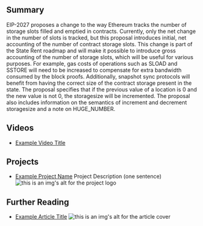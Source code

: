 ## Summary

EIP-2027 proposes a change to the way Ethereum tracks the number of storage slots filled and emptied in contracts. Currently, only the net change in the number of slots is tracked, but this proposal introduces initial, net accounting of the number of contract storage slots. This change is part of the State Rent roadmap and will make it possible to introduce gross accounting of the number of storage slots, which will be useful for various purposes. For example, gas costs of operations such as SLOAD and SSTORE will need to be increased to compensate for extra bandwidth consumed by the block proofs. Additionally, snapshot sync protocols will benefit from having the correct size of the contract storage present in the state. The proposal specifies that if the previous value of a location is 0 and the new value is not 0, the storagesize will be incremented. The proposal also includes information on the semantics of increment and decrement storagesize and a note on HUGE_NUMBER.

## Videos

- [Example Video Title](https://www.youtube.com/watch?v=TDGq4aeevgY)

## Projects

- [Example Project Name](https://xxxx.xxx/xxxxx) Project Description (one sentence) ![this is an img's alt for the project logo](https://xxxx.xxx/project-logo.xxx)

## Further Reading

- [Example Article Title](https://xxxx.xxx/xxxxx) ![this is an img's alt for the article cover](https://xxxx.xxx/article-cover.xxx)
